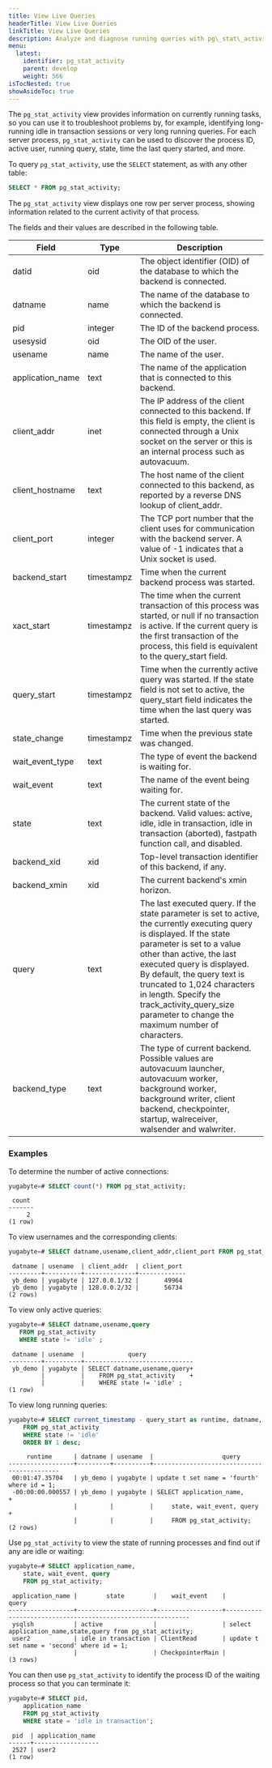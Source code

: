 ```yaml
---
title: View Live Queries
headerTitle: View Live Queries
linkTitle: View Live Queries
description: Analyze and diagnose running queries with pg\_stat\_activity
menu:
  latest:
    identifier: pg_stat_activity
    parent: develop
    weight: 566
isTocNested: true
showAsideToc: true
---
```


The `pg_stat_activity` view provides information on currently running tasks, so you can use it to troubleshoot problems by, for example, identifying long-running idle in transaction sessions or very long running queries. For each server process, `pg_stat_activity` can be used to discover the process ID, active user, running query, state, time the last query started, and more.

To query `pg_stat_activity`, use the `SELECT` statement, as with any other table:

```SQL
SELECT * FROM pg_stat_activity;
```

The `pg_stat_activity` view displays one row per server process, showing information related to the current activity of that process.

The fields and their values are described in the following table.

Field | Type | Description
--- | --- | ---
datid | oid | The object identifier (OID) of the database to which the backend is connected.
datname | name | The name of the database to which the backend is connected.
pid | integer | The ID of the backend process.
usesysid | oid | The OID of the user.
usename | name | The name of the user.
application_name | text | The name of the application that is connected to this backend.
client_addr | inet | The IP address of the client connected to this backend. If this field is empty, the client is connected through a Unix socket on the server or this is an internal process such as autovacuum.
client_hostname | text | The host name of the client connected to this backend, as reported by a reverse DNS lookup of client_addr.
client_port | integer | The TCP port number that the client uses for communication with the backend server. A value of -1 indicates that a Unix socket is used.
backend_start | timestampz | Time when the current backend process was started.
xact_start | timestampz | The time when the current transaction of this process was started, or null if no transaction is active. If the current query is the first transaction of the process, this field is equivalent to the query_start field.
query_start | timestampz | Time when the currently active query was started. If the state field is not set to active, the query_start field indicates the time when the last query was started.
state_change | timestampz | Time when the previous state was changed.
wait_event_type | text | The type of event the backend is waiting for.
wait_event | text | The name of the event being waiting for.
state | text | The current state of the backend. Valid values: active, idle, idle in transaction, idle in transaction (aborted), fastpath function call, and disabled.
backend_xid | xid | Top-level transaction identifier of this backend, if any.
backend_xmin | xid | The current backend's xmin horizon.
query | text | The last executed query. If the state parameter is set to active, the currently executing query is displayed. If the state parameter is set to a value other than active, the last executed query is displayed. By default, the query text is truncated to 1,024 characters in length. Specify the track_activity_query_size parameter to change the maximum number of characters.
backend_type | text | The type of current backend. Possible values are autovacuum launcher, autovacuum worker, background worker, background writer, client backend, checkpointer, startup, walreceiver, walsender and walwriter.

### Examples

To determine the number of active connections:

```sql
yugabyte=# SELECT count(*) FROM pg_stat_activity;
```

```output
 count 
-------
     2
(1 row)
```

To view usernames and the corresponding clients:

```SQL
yugabyte=# SELECT datname,usename,client_addr,client_port FROM pg_stat_activity ;
```

```output
 datname | usename  | client_addr  | client_port 
---------+----------+--------------+-------------
 yb_demo | yugabyte | 127.0.0.1/32 |       49964
 yb_demo | yugabyte | 128.0.0.2/32 |       56734
(2 rows)
```

To view only active queries:

```SQL
yugabyte=# SELECT datname,usename,query
   FROM pg_stat_activity
   WHERE state != 'idle' ;
```

```output
 datname | usename  |            query             
---------+----------+------------------------------
 yb_demo | yugabyte | SELECT datname,usename,query+
         |          |    FROM pg_stat_activity    +
         |          |    WHERE state != 'idle' ;
(1 row)
```

To view long running queries:

```SQL
yugabyte=# SELECT current_timestamp - query_start as runtime, datname, usename, query
    FROM pg_stat_activity
    WHERE state != 'idle'
    ORDER BY 1 desc;
```

```output
     runtime      | datname | usename  |                   query                    
------------------+---------+----------+--------------------------------------------
 00:01:47.35704   | yb_demo | yugabyte | update t set name = 'fourth' where id = 1;
 -00:00:00.000557 | yb_demo | yugabyte | SELECT application_name,                  +
                  |         |          |     state, wait_event, query              +
                  |         |          |     FROM pg_stat_activity;
(2 rows)
```

Use `pg_stat_activity` to view the state of running processes and find out if any are idle or waiting:

```SQL
yugabyte=# SELECT application_name, 
    state, wait_event, query 
    FROM pg_stat_activity;
```

```output
 application_name |        state        |    wait_event    |                           query                            
------------------+---------------------+------------------+------------------------------------------------------------
 ysqlsh           | active              |                  | select application_name,state,query from pg_stat_activity;
 user2            | idle in transaction | ClientRead       | update t set name = 'second' where id = 1;
                  |                     | CheckpointerMain | 
(3 rows)
```

You can then use `pg_stat_activity` to identify the process ID of the waiting process so that you can terminate it:

```SQL
yugabyte=# SELECT pid, 
    application_name 
    FROM pg_stat_activity 
    WHERE state = 'idle in transaction';
```

```output
 pid  | application_name 
------+------------------
 2527 | user2
(1 row)
```
